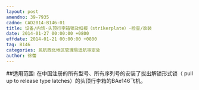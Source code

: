 ```yaml
---
layout: post
amendno: 39-7935
cadno: CAD2014-B146-01
title: 设备/内饰-头顶行李箱锁及扣板（strikerplate）-检查/改装
date: 2014-01-27 00:00:00 +0800
effdate: 2014-01-21 00:00:00 +0800
tag: B146
categories: 民航西北地区管理局适航审定处
author: 徐蕾
---
```


##适用范围:
在中国注册的所有型号、所有序列号的安装了拔出解锁形式锁（ pull up to release type latches）的头顶行李箱的BAe146飞机。

